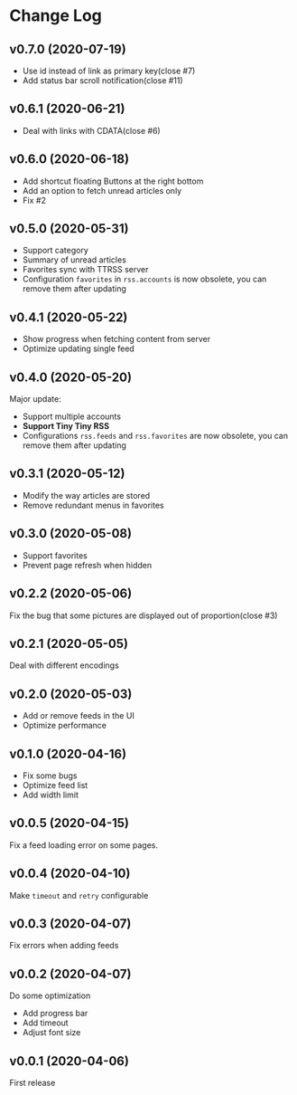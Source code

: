# Change Log

## v0.7.0 (2020-07-19)

- Use id instead of link as primary key(close #7)
- Add status bar scroll notification(close #11)

## v0.6.1 (2020-06-21)

- Deal with links with CDATA(close #6)

## v0.6.0 (2020-06-18)

- Add shortcut floating Buttons at the right bottom
- Add an option to fetch unread articles only
- Fix #2

## v0.5.0 (2020-05-31)

- Support category
- Summary of unread articles
- Favorites sync with TTRSS server
- Configuration `favorites` in `rss.accounts` is now obsolete, you can remove them after updating

## v0.4.1 (2020-05-22)

- Show progress when fetching content from server
- Optimize updating single feed

## v0.4.0 (2020-05-20)

Major update:

- Support multiple accounts
- **Support Tiny Tiny RSS**
- Configurations `rss.feeds` and `rss.favorites` are now obsolete, you can remove them after updating

## v0.3.1 (2020-05-12)

- Modify the way articles are stored
- Remove redundant menus in favorites

## v0.3.0 (2020-05-08)

- Support favorites
- Prevent page refresh when hidden

## v0.2.2 (2020-05-06)

Fix the bug that some pictures are displayed out of proportion(close #3)

## v0.2.1 (2020-05-05)

Deal with different encodings

## v0.2.0 (2020-05-03)

- Add or remove feeds in the UI
- Optimize performance

## v0.1.0 (2020-04-16)

- Fix some bugs
- Optimize feed list
- Add width limit

## v0.0.5 (2020-04-15)

Fix a feed loading error on some pages.

## v0.0.4 (2020-04-10)

Make `timeout` and `retry` configurable

## v0.0.3 (2020-04-07)

Fix errors when adding feeds

## v0.0.2 (2020-04-07)

Do some optimization

- Add progress bar
- Add timeout
- Adjust font size

## v0.0.1 (2020-04-06)

First release
